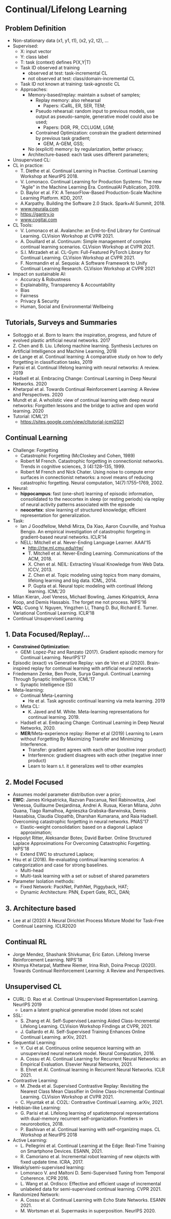 # Continual/Lifelong Learning

## Problem Definition
- Non-stationary data (x1, y1, t1), (x2, y2, t2), ...
- Supervised:
	- X: input vector
 	- Y: class label
	- T: task (context) defines P(X,Y|T)
	- Task ID observed at training
		- observed at test: task-incremental CL
		- not observed at test: class/domain-incremental CL
	- Task ID not known at training: task-agnostic CL
	- Approaches:
		- Memory-based/replay: maintain a subset of samples;
			- Replay memory: also rehearsal
				- Papers: iCaRL, ER, SER, TEM;
			- Pseudo rehearsal: random input to previous models, use output as pseudo-sample, generative model could also be used;
				- Papers: DGR, PR, CCLUGM, LGM;
			- Contrained Optimization: constrain the gradient determined by previous task gradient;
				- GEM, A-GEM, GSS;
		- No (explicit) memory: by regularization, better privacy;
		- Architecture-based: each task uses different parameters;
- Unsupervised CL:
- CL in practice:
	- T. Diethe et al. Continual Learning in Practise. Continual Learning Workshop at NeurIPS 2018.
	- V. Lomonaco. Continual Learning for Production Systems: The new "Agile" in the Machine Learning Era. ContinualAI Publication, 2019.
	- D. Baylor et al. FX: A TensorFlow-Based Production-Scale Machine Learning Platform. KDD, 2017.
	- A.Karpathy. Building the Software 2.0 Stack. Spark+AI Summit, 2018.
	- www.neurala.com
	- https://gantry.io
	- www.cogitai.com
- CL Tools:
	- V. Lomonaco et al. Avalanche: an End-to-End Library for Continual Learning. CLVision Workshop at CVPR 2021.
	- A. Douillard et al. Continuum: Simple management of complex continual learning scenarios. CLVision Workshop at CVPR 2021.
	- S.I. Mirzadeh et al. CL-Gym: Full-Featured PyTorch Library for Continual Learning. CLVision Workshop at CVPR 2021.
	- F. Normandin et al. Sequoia: A Software Framework to Unify Continual Learning Research. CLVision Workshop at CVPR 2021
- Impact on sustainable AI:
	- Accuracy & Robustness
	- Explainability, Transparency & Accountability
	- Bias
	- Fairness
	- Privacy & Security
	- Human, Social and Environmental Wellbeing

## Tutorials, Surveys and Summaries
- Soltoggio et al. Born to learn: the inspiration, progress, and future of evolved plastic artificial neural networks. 2017
- Z. Chen and B. Liu. Lifelong machine learning. Synthesis Lectures on Artificial Intelligence and Machine Learning, 2018
- de Lange et al. Continual learning: A comparative study on how to defy forgetting in classification tasks, 2019
- Parisi et al. Continual lifelong learning with neural networks: A review. 2019
- Hadsell et al. Embracing Change: Continual Learning in Deep Neural Networks. 2020
- Khetarpal et al. Towards Continual Reinforcement Learning: A Review and Perspectives. 2020
- Mundt et al. A wholistic view of continual learning with deep neural networks: Forgotten lessons and the bridge to active and open world learning. 2020
- Tutorial: ICML'21
	- https://sites.google.com/view/cltutorial-icml2021

## Continual Learning
- Challenge: Forgetting
	- Catastrophic Forgetting (McCloskey and Cohen, 1989)
	- Robert M French. Catastrophic forgetting in connectionist networks. Trends in cognitive sciences, 3 (4):128–135, 1999.
	- Robert M French and Nick Chater. Using noise to compute error surfaces in connectionist networks: a novel means of reducing catastrophic forgetting. Neural computation, 14(7):1755–1769, 2002.
- Neural:
	- **hippocampus**: fast (one-shot) learning of episodic information, consolidated to the neocortex in sleep (or resting periods) via replay of neural activity patterns associated with the episode
	- **neocortex**: slow learning of structured knowledge; efficient representation for generalization.
- Task:
	- Ian J Goodfellow, Mehdi Mirza, Da Xiao, Aaron Courville, and Yoshua Bengio. An empirical investigation of catastrophic forgeting in gradient-based neural networks. ICLR'14
	- NELL: Mitchell et al. Never-Ending Language Learner. AAAI'15
		- http://rtw.ml.cmu.edu/rtw/
		- T. Mitchell et al. Never-Ending Learning. Communications of the ACM, 2018.
		- X. Chen et al. NEIL: Extracting Visual Knowledge from Web Data. ICCV, 2013.
		- Z. Chen et al. Topic modeling using topics from many domains, lifelong learning and big data. ICML, 2014.
		- P. Gupta et al. Neural topic modeling with continual lifelong learning. ICML'20
- Milan Kieran, Joel Veness, Michael Bowling, James Kirkpatrick, Anna Koop, and Demis Hassabis. The forget me not process. NIPS'16
- **VCL**: Cuong V. Nguyen, Yingzhen Li, Thang D. Bui, Richard E. Turner. Variational Continual Learning. ICLR'18
- Continual Unsupervised Learning

## 1. Data Focused/Replay/...
- **Constrained Optimization**:
	- GEM: Lopez-Paz and Ranzato (2017). Gradient episodic memory for Continual Learning. NeurIPS'17
- Episodic (exact) vs Generative Replay: van de Ven et al (2020). Brain-inspired replay for continual learning with artificial neural networks
- Friedemann Zenke, Ben Poole, Surya Ganguli. Continual Learning Through Synaptic Intelligence. ICML'17
	- Synaptic Intelligence (SI)
- Meta-learning:
	- Continual Meta-Learning
		- He et al. Task agnostic continual learning via meta learning. 2019
	- Meta CL:
		- K. Javed and M. White. Meta-learning representations for continual learning. 2019.
	- Hadsell et al. Embracing Change: Continual Learning in Deep Neural Networks, 2020.
	- **MER**/Meta-experience replay: Riemer et al (2019) Learning to Learn without Forgetting By Maximizing Transfer and Minimizing Interference.
		- Transfer: gradient agrees with each other (positive inner product)
		- Interference: gradient disagrees with each other (negative inner product)
		- Learn to learn s.t. it generalizes well to other examples

## 2. Model Focused
- Assumes model parameter distribution over a prior;
- **EWC**: James Kirkpatricka, Razvan Pascanua, Neil Rabinowitza, Joel Venessa, Guillaume Desjardinsa, Andrei A. Rusua, Kieran Milana, John Quana, Tiago Ramalhoa, Agnieszka Grabska-Barwinska, Demis Hassabisa, Claudia Clopathb, Dharshan Kumarana, and Raia Hadsell. Overcoming catastrophic forgetting in neural networks. PNAS'17
	- Elastic-weight consolidation: based on a diagonal Laplace approximation;
- Hippolyt Ritter, Aleksandar Botev, David Barber. Online Structured Laplace Approximations For Overcoming Catastrophic Forgetting. NIPS'18
	- Extend EWC to structured Laplace;
- Hsu et al (2018). Re-evaluating continual learning scenarios: A categorization and case for strong baselines.
	- Multi-head
	- Multi-task learning with a set or subset of shared parameters
- Parameter Isolation methods:
	- Fixed Network: PackNet, PathNet, Piggyback, HAT;
	- Dynamic Architecture: PNN, Expert Gate, RCL, DAN;

## 3. Architecture based
- Lee at al (2020) A Neural Dirichlet Process Mixture Model for Task-Free Continual Learning. ICLR2020

## Continual RL
- Jorge Mendez, Shashank Shivkumar, Eric Eaton. Lifelong Inverse Reinforcement Learning. NIPS'18
- Khimya Khetarpal, Matthew Riemer, Irina Rish, Doina Precup (2020). Towards Continual Reinforcement Learning: A Review and Perspectives.

## Unsupervised CL
- CURL: D. Rao et al. Continual Unsupervised Representation Learning. NeurIPS 2019
	- Learn a latent graphical generative model (does not scale)
- SSL:
	- S. Zhang et Al. Self-Supervised Learning Aided Class-Incremental Lifelong Learning. CLVision Workshop Findings at CVPR, 2021.
	- J. Gallardo et Al. Self-Supervised Training Enhances Online Continual Learning. arXiv, 2021. 
- Sequential Learning:
	- Y. Cui et al. Continuous online sequence learning with an unsupervised neural network model. Neural Computation, 2016.
	- A. Cossu et Al. Continual Learning for Recurrent Neural Networks: an Empirical Evaluation. Elsevier Neural Networks, 2021.
	- B. Ehret et Al. Continual learning in Recurrent Neural Networks. ICLR 2021.
- Contrastive Learning:
	- M. Zheda et al. Supervised Contrastive Replay: Revisiting the Nearest Class Mean Classifier in Online Class-Incremental Continual Learning. CLVision Workshop at CVPR 2021.
	- C. Hyuntak et al. CO2L: Contrastive Continual Learning. arXiv, 2021.
- Hebbian-like Learning:
	- G. Parisi et al. Lifelong learning of spatiotemporal representations with dual-memory recurrent self-organization. Frontiers in neurorobotics, 2018.
	- P. Bashivan et al. Continual learning with self-organizing maps. CL Workshop at NeurIPS 2018
- Active Learning:
	- L. Pellegrini et al. Continual Learning at the Edge: Real-Time Training on Smartphone Devices. ESANN, 2021.
	- R. Camoriano et al. Incremental robot learning of new objects with fixed update time. ICRA, 2017.
- Weakly/semi-supervised learning:
	- Lomonaco V. and Maltoni D. Semi-Supervised Tuning from Temporal Coherence. ICPR 2016.
	- L. Wang et al. Ordisco: Effective and efficient usage of incremental unlabeled data for semi-supervised continual learning. CVPR 2021. 
- Randomized Network:
	- A. Cossu et al. Continual Learning with Echo State Networks. ESANN 2021. 
	- M. Wortsman et al. Supermasks in superposition. NeurIPS 2020.
